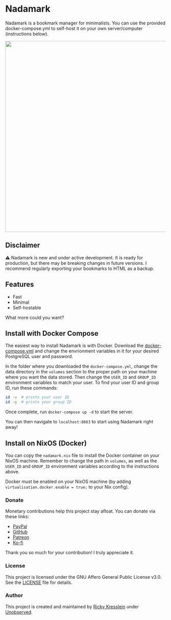 # Nadamark

Nadamark is a bookmark manager for minimalists. You can use the provided docker-compose.yml to self-host it on your own server/computer (instructions below).

<p align="center">
  <img src="https://unobserved.io/assets/screenshots/nadamark/nadamark.png" width="600">
</p>

## Disclaimer
⚠️ Nadamark is new and under active development. It is ready for production, but there may be breaking changes in future versions. I recommend regularly exporting your bookmarks to HTML as a backup.

## Features

* Fast
* Minimal
* Self-hostable

What more could you want?

## Install with Docker Compose

The easiest way to install Nadamark is with Docker. Download the [docker-compose.yml](https://github.com/unobserved-io/furtherance-sync/blob/main/docker-compose.yml) and change the envrionment variables in it for your desired PostgreSQL user and password.

In the folder where you downloaded the `docker-compose.yml`, change the data directory in the `volumes` section to the proper path on your machine where you want the data stored. Then change the `USER_ID` and `GROUP_ID` environment variables to match your user. To find your user ID and group ID, run these commands:
```bash
id -u  # prints your user ID
id -g  # prints your group ID
```

Once complete, run `docker-compose up -d` to start the server.

You can then navigate to `localhost:8663` to start using Nadamark right away!

## Install on NixOS (Docker)

You can copy the `nadamark.nix` file to install the Docker container on your NixOS machine. Remember to change the path in `volumes`, as well as the `USER_ID` and `GROUP_ID` environment variables according to the instructions above.

Docker must be enabled on your NixOS machine (by adding `virtualisation.docker.enable = true;` to your Nix config).

### Donate
Monetary contributions help this project stay afloat. You can donate via these links:
* [PayPal](https://www.paypal.com/donate/?hosted_button_id=TLYY8YZ424VRL)
* [GitHub](https://github.com/sponsors/rickykresslein)
* [Patreon](https://www.patreon.com/unobserved)
* [Ko-fi](https://ko-fi.com/unobserved)

Thank you so much for your contribution! I truly appreciate it.

### License
This project is licensed under the GNU Affero General Public License v3.0. See the [LICENSE](LICENSE) file for details.

### Author
This project is created and maintained by [Ricky Kresslein](https://kressle.in) under [Unobserved](https://unobserved.io).
